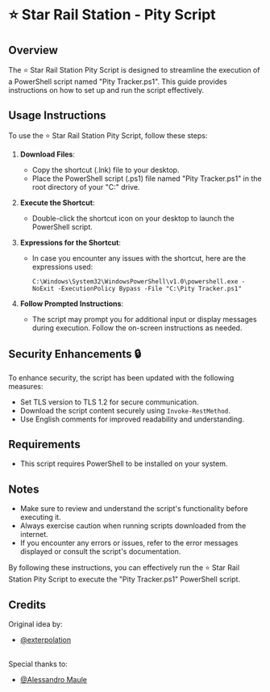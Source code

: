 # ⭐ Star Rail Station - Pity Script

## Overview
The ⭐ Star Rail Station Pity Script is designed to streamline the execution of a PowerShell script named "Pity Tracker.ps1". This guide provides instructions on how to set up and run the script effectively.

## Usage Instructions
To use the ⭐ Star Rail Station Pity Script, follow these steps:

1. **Download Files**:
   - Copy the shortcut (.lnk) file to your desktop.
   - Place the PowerShell script (.ps1) file named "Pity Tracker.ps1" in the root directory of your "C:\" drive.

2. **Execute the Shortcut**:
   - Double-click the shortcut icon on your desktop to launch the PowerShell script.

3. **Expressions for the Shortcut**:
   - In case you encounter any issues with the shortcut, here are the expressions used:
     ```
     C:\Windows\System32\WindowsPowerShell\v1.0\powershell.exe -NoExit -ExecutionPolicy Bypass -File "C:\Pity Tracker.ps1"
     ```

4. **Follow Prompted Instructions**:
   - The script may prompt you for additional input or display messages during execution. Follow the on-screen instructions as needed.

## Security Enhancements :lock:
To enhance security, the script has been updated with the following measures:

- Set TLS version to TLS 1.2 for secure communication.
- Download the script content securely using `Invoke-RestMethod`.
- Use English comments for improved readability and understanding.

## Requirements
- This script requires PowerShell to be installed on your system.

## Notes
- Make sure to review and understand the script's functionality before executing it.
- Always exercise caution when running scripts downloaded from the internet.
- If you encounter any errors or issues, refer to the error messages displayed or consult the script's documentation.

By following these instructions, you can effectively run the ⭐ Star Rail Station Pity Script to execute the "Pity Tracker.ps1" PowerShell script.

## Credits
Original idea by:
- [@exterpolation](https://github.com/exterpolation)<br><br>

Special thanks to:
- [@Alessandro Maule](https://github.com/LightYagami28)